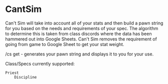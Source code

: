 # CantSim
Can't Sim will take into account all of your stats and then build a pawn string for you based on the needs and requirements of your spec. The algorithm to determine this is taken from class discords where the data has been hammered out into Google Sheets. Can't Sim removes the requirement of going from game to Google Sheet to get your stat weight.

 

/cs get - generates your pawn string and displays it to you for your use.

 

Class/Specs currently supported:

    Priest
        Discipline
